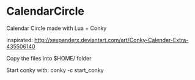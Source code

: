 CalendarCircle
==============

Calendar Circle made with Lua + Conky

inspirated: http://xexpanderx.deviantart.com/art/Conky-Calendar-Extra-435506140

Copy the files into $HOME/ folder

Start conky with:
      conky -c start_conky
